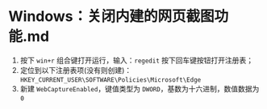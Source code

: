 # Windows：关闭内建的网页截图功能.md
1. 按下 `win+r` 组合键打开运行，输入：`regedit` 按下回车键按钮打开注册表；
2. 定位到以下注册表项(没有则创建)：`HKEY_CURRENT_USER\SOFTWARE\Policies\Microsoft\Edge`
2. 新建 `WebCaptureEnabled`，键值类型为 `DWORD`，基数为十六进制，数值数据为 `0`
